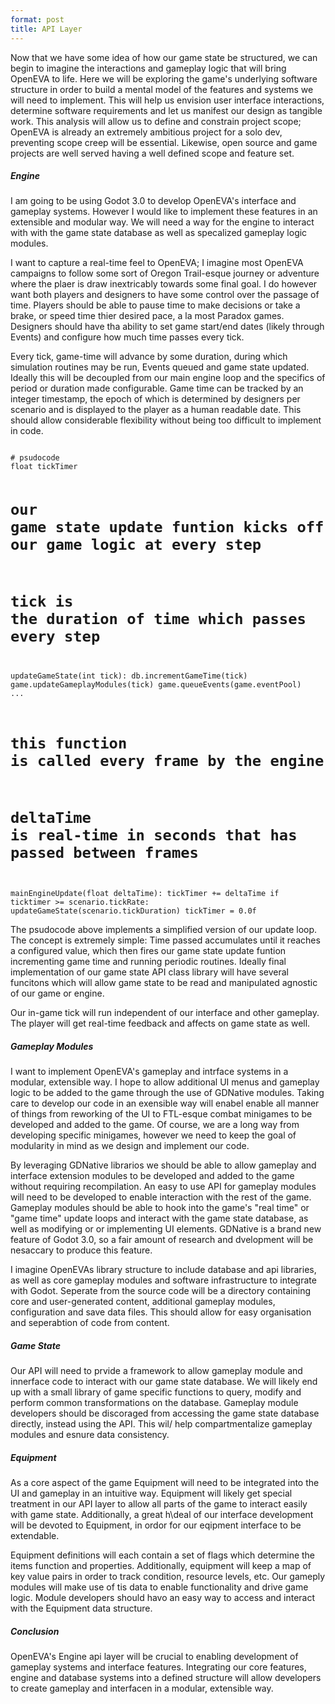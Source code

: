 ```yaml
---
format: post
title: API Layer
---
```

Now that we have some idea of how our game state be structured, we can begin to imagine the interactions and gameplay logic that will bring OpenEVA to life. Here we will be exploring the game's underlying software structure in order to build a mental model of the features and systems we will need to implement. This will help us envision user interface interactions, determine software requirements and let us manifest our design as tangible work. This analysis will allow us to define and constrain project scope; OpenEVA is already an extremely ambitious project for a solo dev, preventing scope creep will be essential. Likewise, open source and game  projects are well served having a well defined scope and feature set.

##### Engine

I am going to be using Godot 3.0 to develop OpenEVA's interface and gameplay systems. However I would like to implement these features in an extensible and modular way. We will need a way for the engine to interact with with the game state database as well as specalized gameplay logic modules.

I want to capture a real-time feel to OpenEVA; I imagine most OpenEVA campaigns to follow some sort of Oregon Trail-esque journey or adventure where the plaer is draw inextricably towards some final goal. I do however want both players and designers to have some control over the passage of time. Players should be able to pause time to make decisions or take a brake, or speed time thier desired pace, a la most Paradox games. Designers should have tha ability to set game start/end dates (likely through Events) and configure how much time passes every tick.

Every tick, game-time will advance by some duration, during which simulation routines may be run, Events queued and game state updated. Ideally this will be decoupled from our main engine loop and the specifics of period or duration made configurable. Game time can be tracked by an integer timestamp, the epoch of which is determined by designers per scenario and is displayed to the player as a human readable date. This should allow considerable flexibility without being too difficult to implement in code.

<code>
# psudocode
float tickTimer

# our game state update funtion kicks off our game logic at every step
# tick is the duration of time which passes every step
updateGameState(int tick):
    db.incrementGameTime(tick)
    game.updateGameplayModules(tick)
    game.queueEvents(game.eventPool)
    ...

# this function is called every frame by the engine
# deltaTime is real-time in seconds that has passed between frames
mainEngineUpdate(float deltaTime):
    tickTimer += deltaTime
    if ticktimer >= scenario.tickRate:
        updateGameState(scenario.tickDuration)
	tickTimer = 0.0f
</code>

The psudocode above implements a simplified version of our update loop. The concept is extremely simple: Time passed accumulates until it reaches a configured value, which then fires our game state update funtion incrementing game time and running periodic routines. Ideally final implementation of our game state API class library will have several funcitons which will allow game state to be read and manipulated agnostic of our game or engine.

Our in-game tick will run independent of our interface and other gameplay. The player will get real-time feedback and affects on game state as well. 

##### Gameplay Modules

I want to implement OpenEVA's gameplay and intrface systems in a modular, extensible way. I hope to allow additional UI menus and gameplay logic to be added to the game through the use of GDNative modules. Taking care to develop our code in an exensible way will enabel enable all manner of things from reworking of the UI to FTL-esque combat minigames to be developed and added to the game. Of course, we are a long way from developing specific minigames, however we need to keep the goal of modularity in mind as we design and implement our code.

By leveraging GDNative librarios we should be able to allow gameplay and interface extension modules to be developed and added to the game without requiring recompilation. An easy to use API for gameplay modules will need to be developed to enable interaction with the rest of the game. Gameplay modules should be able to hook into the game's "real time" or "game time" update loops and interact with the game state database, as well as modifying or or implementing UI elements. GDNative is a brand new feature of Godot 3.0, so a fair amount of research and dvelopment will be nesaccary to produce this feature.

I imagine OpenEVAs library structure to include database and api libraries, as well as core gameplay modules and software infrastructure to integrate with Godot. Seperate from the source code will be a directory containing core and user-generated content, additional gameplay modules, configuration and save data files. This should allow for easy organisation and seperabtion of code from content.

##### Game State

Our API will need to prvide a framework to allow gameplay module and innerface code to interact with our game state database. We will likely end up with a small library of game specific functions to query, modify and perform common transformations on the database. Gameplay module developers should be discoraged from accessing the game state database directly, instead using the API. This wil/ help compartmentalize gameplay modules and esnure data consistency.

##### Equipment

As a core aspect  of the game Equipment will need to be integrated into the UI and gameplay in an intuitive way. Equipment will likely get special treatment in our API layer to allow all parts of the game to interact easily with game state. Additionally, a great h\deal of our interface development will be devoted to Equipment, in ordor for our eqipment interface to be extendable.

Equipment definitions will each contain a set of flags which determine the items function and properties. Additionally, equipment will keep a map of key value pairs in order to track condition, resource levels, etc.  Our gameply modules will make use of tis data to enable functionality and drive  game logic. Module developers should havo an easy way to access and interact with the Equipment data structure.

##### Conclusion

OpenEVA's Engine api layer will be crucial to enabling development of gameplay systems and interface features. Integrating our core features, engine and database systems into a defined structure will allow developers to create gameplay and interfacen in a modular, extensible way.